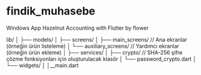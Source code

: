 # findik_muhasebe

Windows App Hazelnut Accounting with Flutter by flower

lib/
│
├── models/
│
├── screens/
│   ├── main_screens/      // Ana ekranlar (örneğin ürün listeleme)
│   └── auxiliary_screens/  // Yardımcı ekranlar (örneğin ürün ekleme)
│
├── services/
│
├── crypto/                // SHA-256 şifre çözme fonksiyonları için oluşturulacak klasör
│   └── password_crypto.dart
│
└── widgets/
│
│__main.dart